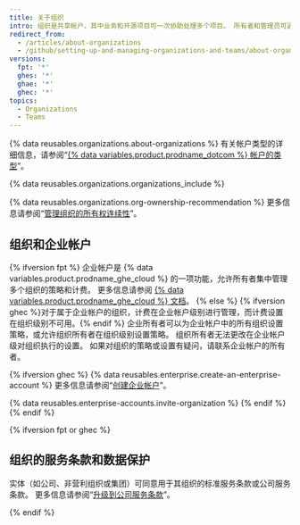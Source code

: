 ```yaml
---
title: 关于组织
intro: 组织是共享帐户，其中业务和开源项目可一次协助处理多个项目。 所有者和管理员可通过复杂的安全和管理功能管理成员对组织数据和项目的访问。
redirect_from:
  - /articles/about-organizations
  - /github/setting-up-and-managing-organizations-and-teams/about-organizations
versions:
  fpt: '*'
  ghes: '*'
  ghae: '*'
  ghec: '*'
topics:
  - Organizations
  - Teams
---
```


{% data reusables.organizations.about-organizations %} 有关帐户类型的详细信息，请参阅“[{% data variables.product.prodname_dotcom %} 帐户的类型](/get-started/learning-about-github/types-of-github-accounts)”。

{% data reusables.organizations.organizations_include %}

{% data reusables.organizations.org-ownership-recommendation %} 更多信息请参阅“[管理组织的所有权连续性](/organizations/managing-peoples-access-to-your-organization-with-roles/maintaining-ownership-continuity-for-your-organization)”。

## 组织和企业帐户

{% ifversion fpt %}
企业帐户是 {% data variables.product.prodname_ghe_cloud %} 的一项功能，允许所有者集中管理多个组织的策略和计费。 更多信息请参阅 [{% data variables.product.prodname_ghe_cloud %} 文档](/enterprise-cloud@latest/organizations/collaborating-with-groups-in-organizations/about-organizations)。
{% else %}
{% ifversion ghec %}对于属于企业帐户的组织，计费在企业帐户级别进行管理，而计费设置在组织级别不可用。{% endif %} 企业所有者可以为企业帐户中的所有组织设置策略，或允许组织所有者在组织级别设置策略。 组织所有者无法更改在企业帐户级对组织执行的设置。 如果对组织的策略或设置有疑问，请联系企业帐户的所有者。

{% ifversion ghec %}
{% data reusables.enterprise.create-an-enterprise-account %} 更多信息请参阅“[创建企业帐户](/admin/overview/creating-an-enterprise-account)”。

{% data reusables.enterprise-accounts.invite-organization %}
{% endif %}
{% endif %}

{% ifversion fpt or ghec %}
## 组织的服务条款和数据保护

实体（如公司、非营利组织或集团）可同意用于其组织的标准服务条款或公司服务条款。 更多信息请参阅“[升级到公司服务条款](/articles/upgrading-to-the-corporate-terms-of-service)”。

{% endif %}
